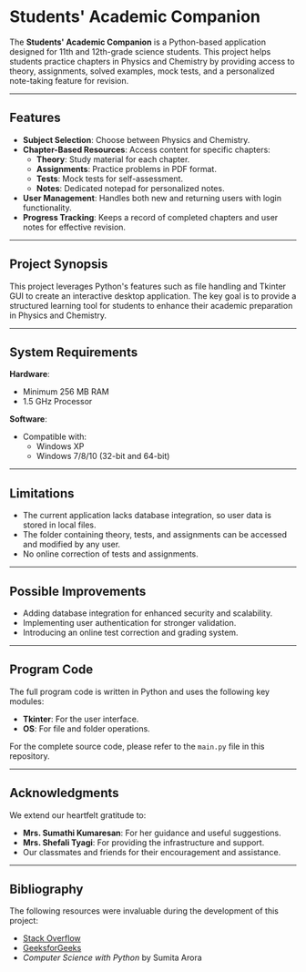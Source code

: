 # Students' Academic Companion

The **Students' Academic Companion** is a Python-based application designed for 11th and 12th-grade science students. This project helps students practice chapters in Physics and Chemistry by providing access to theory, assignments, solved examples, mock tests, and a personalized note-taking feature for revision.

---

## Features
- **Subject Selection**: Choose between Physics and Chemistry.
- **Chapter-Based Resources**: Access content for specific chapters:
  - **Theory**: Study material for each chapter.
  - **Assignments**: Practice problems in PDF format.
  - **Tests**: Mock tests for self-assessment.
  - **Notes**: Dedicated notepad for personalized notes.
- **User Management**: Handles both new and returning users with login functionality.
- **Progress Tracking**: Keeps a record of completed chapters and user notes for effective revision.

---

## Project Synopsis
This project leverages Python's features such as file handling and Tkinter GUI to create an interactive desktop application. The key goal is to provide a structured learning tool for students to enhance their academic preparation in Physics and Chemistry.

---

## System Requirements
**Hardware**:
- Minimum 256 MB RAM
- 1.5 GHz Processor

**Software**:
- Compatible with:
  - Windows XP
  - Windows 7/8/10 (32-bit and 64-bit)

---

## Limitations
- The current application lacks database integration, so user data is stored in local files.
- The folder containing theory, tests, and assignments can be accessed and modified by any user.
- No online correction of tests and assignments.

---

## Possible Improvements
- Adding database integration for enhanced security and scalability.
- Implementing user authentication for stronger validation.
- Introducing an online test correction and grading system.

---

## Program Code
The full program code is written in Python and uses the following key modules:
- **Tkinter**: For the user interface.
- **OS**: For file and folder operations.

For the complete source code, please refer to the `main.py` file in this repository.

---

## Acknowledgments
We extend our heartfelt gratitude to:
- **Mrs. Sumathi Kumaresan**: For her guidance and useful suggestions.
- **Mrs. Shefali Tyagi**: For providing the infrastructure and support.
- Our classmates and friends for their encouragement and assistance.

---

## Bibliography
The following resources were invaluable during the development of this project:
- [Stack Overflow](http://www.stackoverflow.com)
- [GeeksforGeeks](https://www.geeksforgeeks.org)
- *Computer Science with Python* by Sumita Arora
